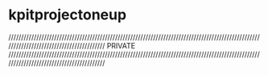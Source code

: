 # kpitprojectoneup

/////////////////////////////////////////////////////////////////////////////////////////////////////////////////////////////////////////
PRIVATE
/////////////////////////////////////////////////////////////////////////////////////////////////////////////////////////////////////////
